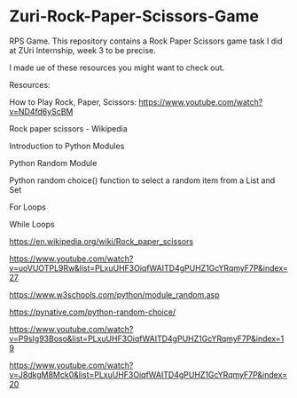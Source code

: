 # Zuri-Rock-Paper-Scissors-Game
RPS Game.
This repository contains a Rock Paper Scissors game task I did at ZUri Internship, week 3 to be precise.

I made ue of these resources you might want to check out.

Resources:

How to Play Rock, Paper, Scissors: https://www.youtube.com/watch?v=ND4fd6yScBM

Rock paper scissors - Wikipedia

Introduction to Python Modules

Python Random Module

Python random choice() function to select a random item from a List and Set

For Loops

While Loops


https://en.wikipedia.org/wiki/Rock_paper_scissors

https://www.youtube.com/watch?v=uoVUOTPL9Rw&list=PLxuUHF3OiqfWAITD4gPUHZ1GcYRqmyF7P&index=27

https://www.w3schools.com/python/module_random.asp

https://pynative.com/python-random-choice/

https://www.youtube.com/watch?v=P9sIg93Boso&list=PLxuUHF3OiqfWAITD4gPUHZ1GcYRqmyF7P&index=19

https://www.youtube.com/watch?v=J8dkgM8Mck0&list=PLxuUHF3OiqfWAITD4gPUHZ1GcYRqmyF7P&index=20
